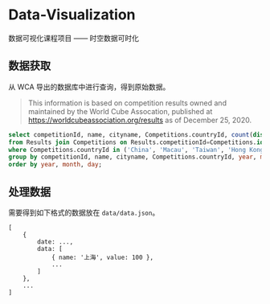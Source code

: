 # Data-Visualization

数据可视化课程项目 —— 时空数据可时化

## 数据获取

从 WCA 导出的数据库中进行查询，得到原始数据。

> This information is based on competition results owned and maintained by the
> World Cube Assocation, published at https://worldcubeassociation.org/results
> as of December 25, 2020.

```sql
select competitionId, name, cityname, Competitions.countryId, count(distinct personId), year, month, day 
from Results join Competitions on Results.competitionId=Competitions.id 
where Competitions.countryId in ('China', 'Macau', 'Taiwan', 'Hong Kong') 
group by competitionId, name, cityname, Competitions.countryId, year, month, day 
order by year, month, day;
```

## 处理数据
需要得到如下格式的数据放在 `data/data.json`。
```
[
    {
        date: ...,
        data: [
            { name: '上海', value: 100 },
            ...
        ]
    },
    ...
]
```
